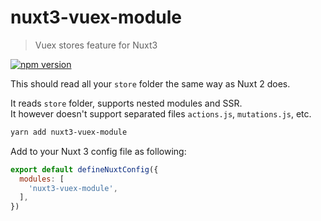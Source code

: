 # nuxt3-vuex-module

> Vuex stores feature for Nuxt3 

[![npm version](https://badge.fury.io/js/nuxt3-vuex-module.svg)](https://badge.fury.io/js/nuxt3-vuex-module)

This should read all your `store` folder the same way as Nuxt 2 does.

It reads `store` folder, supports nested modules and SSR.  
It however doesn't support separated files `actions.js`, `mutations.js`, etc.

```bash
yarn add nuxt3-vuex-module
```

Add to your Nuxt 3 config file as following:

```js
export default defineNuxtConfig({
  modules: [
    'nuxt3-vuex-module',
  ],
})
```
